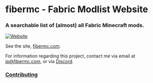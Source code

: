 
# fibermc - Fabric Modlist Website

### A searchable list of (almost) all Fabric Minecraft mods.

[![Website](https://img.shields.io/website?down_message=offline&up_message=online&url=https%3A%2F%2Fwww.fibermc.com)](https://www.fibermc.com)

See the site, [fibermc.com](https://www.fibermc.com).

For information regarding this project, contact me via email at jp@fibermc.com, or via [Discord](https://discord.gg/dwh9y7D).

### [Contributing](./CONTRIBUTING.md)
